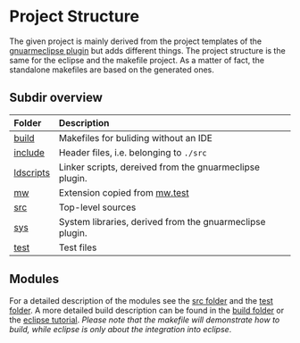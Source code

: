 # Project Structure

The given project is mainly derived from the project templates of the [gnuarmeclipse plugin](http://gnuarmeclipse.github.io/) but adds different things. The project structure is the same for the eclipse and the makefile project. As a matter of fact, the standalone makefiles are based on the generated ones.

## Subdir overview

Folder | Description
:------|:-----------
[build](https://github.com/mw-sc/mw.test.example/blob/master/stm32f4-discovery/build) | Makefiles for buliding without an IDE
[include](https://github.com/mw-sc/mw.test.example/blob/master/stm32f4-discovery/include) | Header files, i.e. belonging to `./src`
[ldscripts](https://github.com/mw-sc/mw.test.example/blob/master/stm32f4-discovery/ldscripts) | Linker scripts, dereived from the gnuarmeclipse plugin.
[mw](https://github.com/mw-sc/mw.test.example/blob/master/stm32f4-discovery/mw) | Extension copied from [mw.test](https://github.com/mw-sc/mw.test)
[src](https://github.com/mw-sc/mw.test.example/blob/master/stm32f4-discovery/src) | Top-level sources
[sys](https://github.com/mw-sc/mw.test.example/blob/master/stm32f4-discovery/sys) | System libraries, derived from the gnuarmeclipse plugin.
[test](https://github.com/mw-sc/mw.test.example/blob/master/stm32f4-discovery/test) | Test files

## Modules

For a detailed description of the modules see the [src folder](https://github.com/mw-sc/mw.test.example/blob/master/stm32f4-discovery/src) and the [test folder](https://github.com/mw-sc/mw.test.example/blob/master/stm32f4-discovery/test). A more detailed build description can be found in the [build folder](https://github.com/mw-sc/mw.test.example/blob/master/stm32f4-discovery/bulid) or the [eclipse tutorial](https://github.com/mw-sc/mw.test.example/blob/master/stm32f4-discovery/eclipse.md). *Please note that the makefile will demonstrate how to build, while eclipse is only about the integration into eclipse*.
